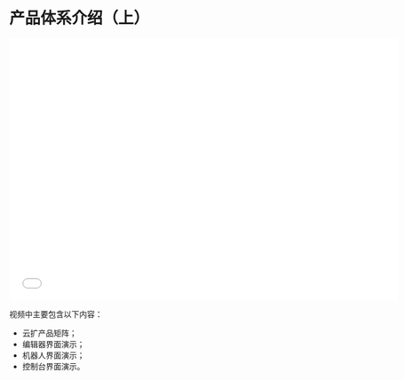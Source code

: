 # 产品体系介绍（上）

<iframe src="//player.bilibili.com/player.html?aid=244680068&bvid=BV1Xv411C7QU&cid=237628242&page=1" scrolling="no" border="0" frameborder="no" framespacing="0" allowfullscreen="true" width="700px" height="472px"> </iframe>

视频中主要包含以下内容：
- 云扩产品矩阵；
- 编辑器界面演示；
- 机器人界面演示；
- 控制台界面演示。